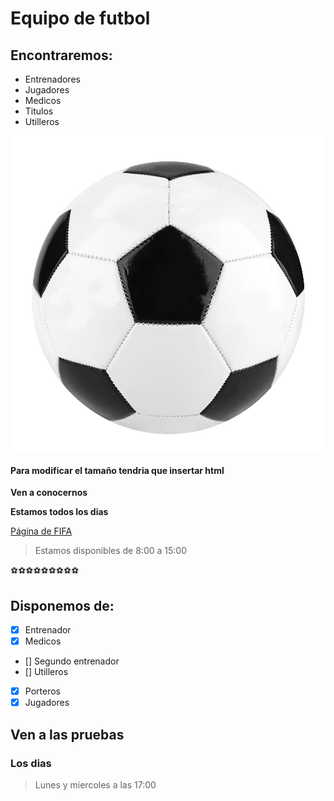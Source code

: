 # Equipo de futbol

## Encontraremos:

* Entrenadores
* Jugadores
* Medicos
* Titulos
* Utilleros

![Imagen Balon](balon.jpg)
#### Para modificar el tamaño tendria que insertar html

__Ven a conocernos__

**Estamos todos los dias**

[Página de FIFA](https://www.fifa.com/fifaplus/es/)

>Estamos disponibles de
>8:00 a 15:00

:soccer::soccer::soccer::soccer::soccer::soccer::soccer::soccer::soccer:

## Disponemos de:
- [x] Entrenador
- [x] Medicos
- [] Segundo entrenador
- [] Utilleros
- [x] Porteros
- [x] Jugadores

## Ven a las pruebas

### Los dias

> Lunes y miercoles a las 17:00